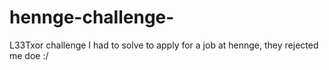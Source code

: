 # hennge-challenge-
L33Txor challenge I had to solve to apply for a job at hennge, they rejected me doe :/
